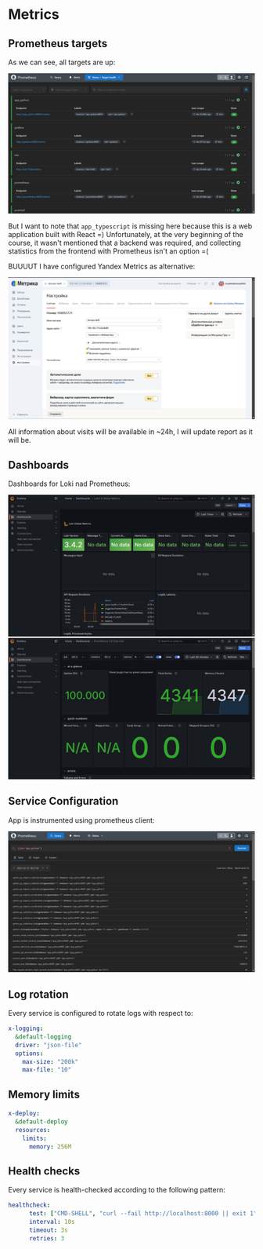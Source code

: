 # Metrics

## Prometheus targets

As we can see, all targets are up:

![targets](assets/prometheus_targets.png)

But I want to note that `app_typescript` is missing here because this is a web application built with React =) 
Unfortunately, at the very beginning of the course, it wasn't mentioned that a backend was required, and collecting 
statistics from the frontend with Prometheus isn't an option =(

BUUUUT
I have configured Yandex Metrics as alternative:

![Yandex Metrics](assets/yandex.png)

All information about visits will be available in ~24h, I will update report as it will be.

## Dashboards

Dashboards for Loki nad Prometheus:

![Loki dashboard](assets/dashboard_loki.png) ![Prometheus dashboard](assets/dashboard_prometheus.png)

## Service Configuration

App is instrumented using prometheus client:

![](assets/query.png)

## Log rotation

Every service is configured to rotate logs with respect to:

```yaml
x-logging:
  &default-logging
  driver: "json-file"
  options:
    max-size: "200k"
    max-file: "10"
```

## Memory limits

```yaml
x-deploy:
  &default-deploy
  resources:
    limits:
      memory: 256M
```

## Health checks

Every service is health-checked according to the following pattern:

```yaml
healthcheck:
      test: ["CMD-SHELL", "curl --fail http://localhost:8000 || exit 1"]
      interval: 10s
      timeout: 3s
      retries: 3
```